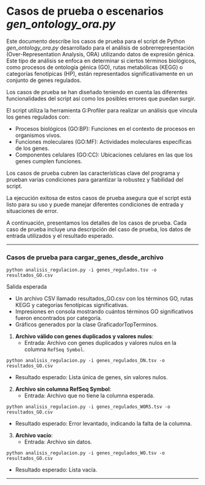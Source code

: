 # Casos de prueba o escenarios *gen_ontology_ora.py*
Este documento describe los casos de prueba para el script de Python *gen_ontology_ora.py* desarrollado para el análisis de sobrerrepresentación (Over-Representation Analysis, ORA) utilizando datos de expresión génica. Este tipo de análisis se enfoca en determinar si ciertos términos biológicos, como procesos de ontología génica (GO), rutas metabólicas (KEGG) o categorías fenotípicas (HP), están representados significativamente en un conjunto de genes regulados.

Los casos de prueba se han diseñado teniendo en cuenta las diferentes funcionalidades del script así como los posibles errores que puedan surgir.

El script utiliza la herramienta G:Profiler para realizar un análisis que vincula los genes regulados con:
- Procesos biológicos (GO:BP): Funciones en el contexto de procesos en organismos vivos.
- Funciones moleculares (GO:MF): Actividades moleculares específicas de los genes.
- Componentes celulares (GO:CC): Ubicaciones celulares en las que los genes cumplen funciones.

Los casos de prueba cubren las características clave del programa y prueban varias condiciones para garantizar la robustez y fiabilidad del script.

La ejecución exitosa de estos casos de prueba asegura que el script está listo para su uso y puede manejar diferentes condiciones de entrada y situaciones de error.

A continuación, presentamos los detalles de los casos de prueba. Cada caso de prueba incluye una descripción del caso de prueba, los datos de entrada utilizados y el resultado esperado.


---

### **Casos de prueba para cargar_genes_desde_archivo**
```
python analisis_regulacion.py -i genes_regulados.tsv -o resultados_GO.csv
```
Salida esperada
- Un archivo CSV llamado resultados_GO.csv con los términos GO, rutas KEGG y categorías fenotípicas significativas.
- Impresiones en consola mostrando cuántos términos GO significativos fueron encontrados por categoría.
- Gráficos generados por la clase GraficadorTopTerminos.

1. **Archivo válido con genes duplicados y valores nulos**:
   - Entrada: Archivo con genes duplicados y valores nulos en la columna `RefSeq Symbol`.
```
python analisis_regulacion.py -i genes_regulados_DN.tsv -o resultados_GO.csv
```
   - Resultado esperado: Lista única de genes, sin valores nulos.

2. **Archivo sin columna RefSeq Symbol**:
   - Entrada: Archivo que no tiene la columna esperada.
```
python analisis_regulacion.py -i genes_regulados_WORS.tsv -o resultados_GO.csv
```
   - Resultado esperado: Error levantado, indicando la falta de la columna.

3. **Archivo vacío**:
   - Entrada: Archivo sin datos.

```
python analisis_regulacion.py -i genes_regulados_WO.tsv -o resultados_GO.csv
```

   - Resultado esperado: Lista vacía.

---
